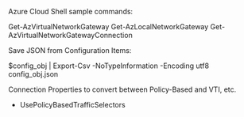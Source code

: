 Azure Cloud Shell sample commands:

Get-AzVirtualNetworkGateway
Get-AzLocalNetworkGateway
Get-AzVirtualNetworkGatewayConnection

Save JSON from Configuration Items:

$config_obj | Export-Csv -NoTypeInformation -Encoding utf8 config_obj.json

Connection Properties to convert between Policy-Based and VTI, etc.

* UsePolicyBasedTrafficSelectors

